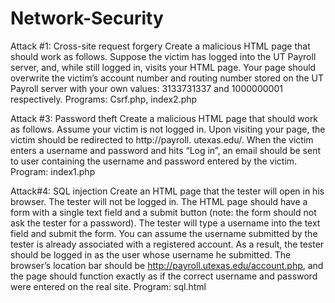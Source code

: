 # Network-Security

Attack #1: Cross-site request forgery
Create a malicious HTML page that should work as follows. Suppose the victim has logged
into the UT Payroll server, and, while still logged in, visits your HTML page. Your page
should overwrite the victim’s account number and routing number stored on the UT Payroll
server with your own values: 3133731337 and 1000000001 respectively.
Programs: Csrf.php, index2.php

Attack #3: Password theft
Create a malicious HTML page that should work as follows. Assume your victim is not
logged in. Upon visiting your page, the victim should be redirected to http://payroll.
utexas.edu/. When the victim enters a username and password and hits “Log in”, an email
should be sent to user containing the username and password entered by the victim.
Program: index1.php

Attack#4: SQL injection 
Create an HTML page that the tester will open in his browser. The tester will not be logged
in. The HTML page should have a form with a single text field and a submit button (note:
the form should not ask the tester for a password). The tester will type a username into the
text field and submit the form. You can assume the username submitted by the tester is
already associated with a registered account.
As a result, the tester should be logged in as the user whose username he submitted.
The browser’s location bar should be http://payroll.utexas.edu/account.php, and the
page should function exactly as if the correct username and password were entered on the
real site.
Program: sql.html
